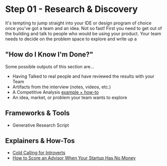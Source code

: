 # Step 01 - Research & Discovery

It's tempting to jump straight into your IDE or design program of choice once you've got a team and an idea. Not so fast! First you need to get out of the building and talk to people who would be using your product. Your team needs to decide on the problem space to explore and write up a

## "How do I Know I'm Done?"

Some possible outputs of this section are...

* Having Talked to real people and have reviewed the results with your Team
* Artifacts from the interview (notes, videos, etc.)
* A Competitive Analysis [example + how-to](https://www.bigcommerce.com/blog/how-perform-competitive-analysis/#undefined)
* An idea, market, or problem your team wants to explore

## Frameworks & Tools
* Generative Research Script

## Explainers & How-Tos
* [Cold Calling for Introverts](https://www.youtube.com/watch?v=3tcVZtgUWYk)
* [How to Score an Advisor When Your Startup Has No Money](https://www.entrepreneur.com/article/229956)
